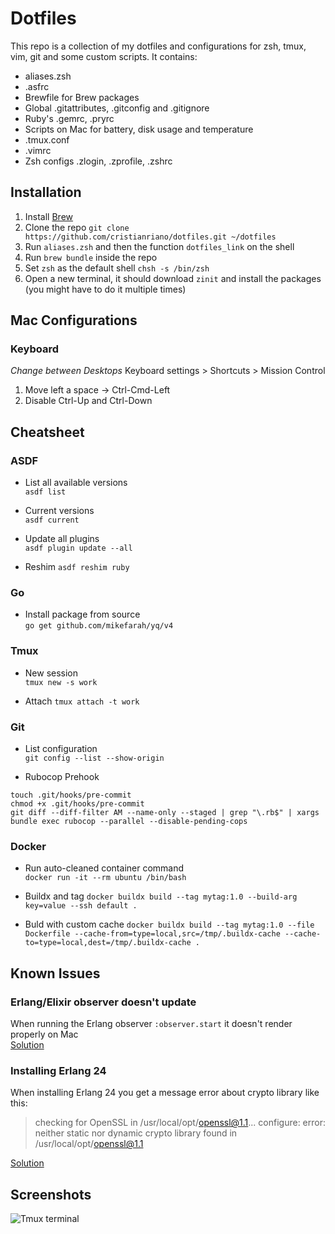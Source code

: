# Dotfiles

This repo is a collection of my dotfiles and configurations for zsh, tmux, vim, git and some custom scripts.
It contains:

- aliases.zsh
- .asfrc
- Brewfile for Brew packages
- Global .gitattributes, .gitconfig and .gitignore
- Ruby's .gemrc, .pryrc
- Scripts on Mac for battery, disk usage and temperature
- .tmux.conf
- .vimrc
- Zsh configs .zlogin, .zprofile, .zshrc

## Installation

1. Install [Brew](https://brew.sh/)
2. Clone the repo `git clone https://github.com/cristianriano/dotfiles.git ~/dotfiles`
3. Run `aliases.zsh` and then the function `dotfiles_link` on the shell
4. Run `brew bundle` inside the repo
5. Set `zsh` as the default shell `chsh -s /bin/zsh`
6. Open a new terminal, it should download `zinit` and install the packages (you might have to do it multiple times)

## Mac Configurations

### Keyboard

_Change between Desktops_
Keyboard settings > Shortcuts > Mission Control
1. Move left a space -> Ctrl-Cmd-Left
2. Disable Ctrl-Up and Ctrl-Down

## Cheatsheet

### ASDF
- List all available versions\
`asdf list`

- Current versions\
`asdf current`

- Update all plugins\
`asdf plugin update --all`

- Reshim
`asdf reshim ruby`

### Go
- Install package from source\
`go get github.com/mikefarah/yq/v4`

### Tmux
- New session\
`tmux new -s work`

- Attach
`tmux attach -t work`

### Git
- List configuration\
`git config --list --show-origin`

- Rubocop Prehook
```
touch .git/hooks/pre-commit
chmod +x .git/hooks/pre-commit
git diff --diff-filter AM --name-only --staged | grep "\.rb$" | xargs bundle exec rubocop --parallel --disable-pending-cops
```

### Docker
- Run auto-cleaned container command\
`docker run -it --rm ubuntu /bin/bash`

- Buildx and tag
`docker buildx build --tag mytag:1.0 --build-arg key=value --ssh default .`

- Buld with custom cache
`docker buildx build --tag mytag:1.0 --file Dockerfile --cache-from=type=local,src=/tmp/.buildx-cache --cache-to=type=local,dest=/tmp/.buildx-cache .`

## Known Issues

### Erlang/Elixir observer doesn't update
When running the Erlang observer `:observer.start` it doesn't render properly on Mac\
[Solution](https://github.com/elixir-lang/elixir/issues/9997#issuecomment-624390925)

### Installing Erlang 24
When installing Erlang 24 you get a message error about crypto library like this:
> checking for OpenSSL in /usr/local/opt/openssl@1.1... configure: error: neither static nor dynamic crypto library found in /usr/local/opt/openssl@1.1

[Solution](https://youtu.be/w7JkhGrjnMY?t=94)

## Screenshots

![Tmux terminal](./screenshots/tmux.png)

